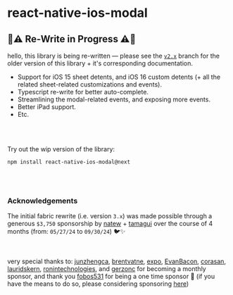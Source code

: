 # react-native-ios-modal

## 🚧⚠️ Re-Write in Progress ⚠️🚧

hello, this library is being re-written — please see the [`v2.x`](https://github.com/dominicstop/react-native-ios-modal/tree/v2.x) branch for the older version of this library + it's corresponding documentation.

* Support for iOS 15 sheet detents, and iOS 16 custom detents (+ all the related sheet-related customizations and events).
* Typescript re-write for better auto-complete.
* Streamlining the modal-related events, and exposing more events.
* Better iPad support.
* Etc.

<br><br>

Try out the wip version of the library:

```
npm install react-native-ios-modal@next
```

<br><br>

### Acknowledgements

The initial fabric rewrite (i.e. version `3.x`) was made possible through a generous `$3,750` sponsorship by [natew](https://github.com/natew) + [tamagui](https://github.com/tamagui/tamagui) over the course of 4 months (from: `05/27/24` to `09/30/24`) 🐦✨

<br>

very special thanks to: [junzhengca](https://github.com/junzhengca), [brentvatne](https://github.com/brentvatne), [expo](https://github.com/expo), [EvanBacon](https://github.com/EvanBacon), [corasan](https://github.com/corasan), [lauridskern](https://github.com/lauridskern), [ronintechnologies](https://github.com/ronintechnologies), and [gerzonc](https://github.com/gerzonc) for becoming a monthly sponsor, and thank you [fobos531](https://github.com/fobos531) for being a one time sponsor 🥺 (if you have the means to do so, please considering sponsoring [here](https://github.com/sponsors/dominicstop))
